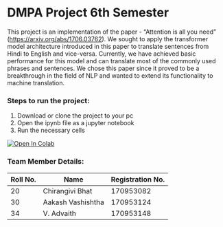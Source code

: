 # DMPA Project 6th Semester

This project is an implementation of the paper - “Attention is all you need” (https://arxiv.org/abs/1706.03762). We sought to apply the transformer model architecture introduced in this paper to translate sentences from Hindi to English and vice-versa. Currently, we have achieved basic performance for this model and can translate most of the commonly used phrases and sentences. We chose this paper since it proved to be a breakthrough in the field of NLP and wanted to extend its functionality to machine translation.

### Steps to run the project:
1. Download or clone the project to your pc
2. Open the ipynb file as a jupyter notebook
3. Run the necessary cells

[![Open In Colab](https://colab.research.google.com/assets/colab-badge.svg)](https://github.com/Chinnu1103/Machine-Translation-using-Transformers/blob/master/Dmpa_6th_sem.ipynb)

### Team Member Details:

| Roll No. | Name | Registration No. |
| --- | --- | --- |
| 20 | Chirangivi Bhat | 170953082 |
| 30 | Aakash Vashishtha | 170953124 |
| 34 | V. Advaith | 170953148 |
